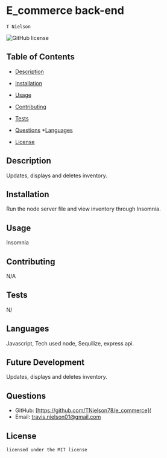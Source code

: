 
# E_commerce back-end
    T Nielson
![GitHub license](https://img.shields.io/badge/license-MIT-blue.svg)
## Table of Contents
* [Description](#description)
* [Installation](#installation)
* [Usage](#usage)
* [Contributing](#contributing)
* [Tests](#tests)
* [Questions](#questions)
*[Languages](#languages) 

* [License](#license)

## Description
Updates, displays and deletes inventory.
## Installation
Run the node server file and view inventory through Insomnia.
## Usage
Insomnia
## Contributing
N/A
## Tests
N/
## Languages
Javascript, Tech used node, Sequilize, express api.
## Future Development
Updates, displays and deletes inventory.
## Questions
* GitHub: [https://github.com/TNielson78/e_commerce](
* Email: travis.nielson01@gmail.com
## License   
    licensed under the MIT license


